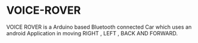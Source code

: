 # VOICE-ROVER
VOICE ROVER is a Arduino based Bluetooth connected Car which uses an android Application in moving RIGHT , LEFT , BACK AND FORWARD.
